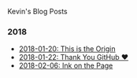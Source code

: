Kevin's Blog Posts

### 2018
  - [2018-01-20: This is the Origin](posts/2018-01-20.md)
  - [2018-01-22: Thank You GitHub ❤](posts/2018-01-22.md)
  - [2018-02-06: Ink on the Page](posts/2018-02-06.md)
